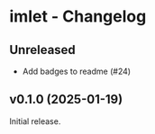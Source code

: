 # imlet - Changelog

## Unreleased
- Add badges to readme (#24)

## v0.1.0 (2025-01-19)
Initial release.